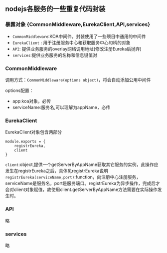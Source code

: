 ## nodejs各服务的一些重复代码封装

### 暴露对象 {CommonMiddleware,EurekaClient,API,services}
- `CommonMiddleware`:KOA中间件，封装使用了一些项目中通用的中间件
- `EurekaClient` : 用于注册服务中心和获取服务中心句柄的对象
- `API`: 提供业务服务的overlay网络调用地址(修改注册Eureka后抛弃)
- `services`:提供业务服务的名称和信息键值对

### CommonMiddleware
调用方式：`CommonMiddleware(options object)`，将会自动添加公用中间件

options配置：
- app:koa对象，必传
- serviceName:服务名,可以理解为appName，必传

### EurekaClient
EurekaClient对象包含两部分
```
module.exports = {
    registrEureka,
    client
}
```
`client`:object,提供一个getServerByAppName获取其它服务的实例，此操作应发生在registrEureka之后，具体见registrEureka说明
`registrEureka(serviceName,port)`:function，向注册中心注册服务，serviceName是服务名，port是服务端口。registrEureka为异步操作，完成后才会对client对象赋值，故使用client.getServerByAppName方法需要在实际操作发生时。

### API
略

### services
略

